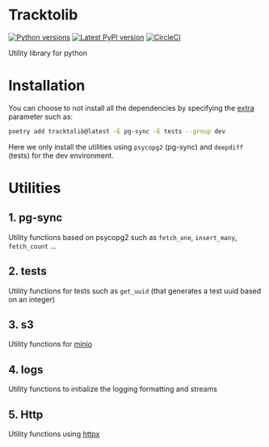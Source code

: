 # Tracktolib

[![Python versions](https://img.shields.io/pypi/pyversions/tracktolib)](https://pypi.python.org/pypi/tracktolib)
[![Latest PyPI version](https://img.shields.io/pypi/v/tracktolib?logo=pypi)](https://pypi.python.org/pypi/tracktolib)
[![CircleCI](https://circleci.com/gh/Tracktor/tracktolib/tree/master.svg?style=shield)](https://app.circleci.com/pipelines/github/Tracktor/tracktolib?branch=master)

Utility library for python

# Installation

You can choose to not install all the dependencies by specifying
the [extra](https://python-poetry.org/docs/cli/#options-4) parameter such as:

```bash
poetry add tracktolib@latest -E pg-sync -E tests --group dev 
```

Here we only install the utilities using `psycopg2` (pg-sync) and `deepdiff` (tests) for the dev environment.

# Utilities

## 1. pg-sync

Utility functions based on psycopg2 such as `fetch_one`, `insert_many`, `fetch_count` ...

## 2. tests

Utility functions for tests such as `get_uuid` (that generates a test uuid based on an integer)

## 3. s3

Utility functions for [minio](https://min.io/docs/minio/linux/developers/python/API.html)

## 4. logs

Utility functions to initialize the logging formatting and streams

## 5. Http 

Utility functions using [httpx](https://www.python-httpx.org/)
